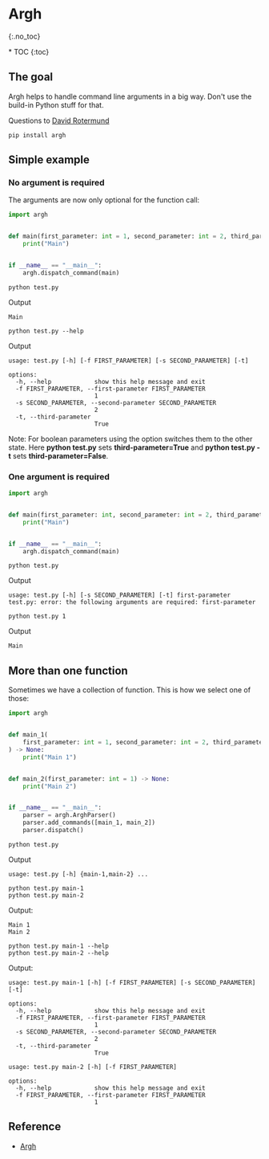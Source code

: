 # Argh
{:.no_toc}

<nav markdown="1" class="toc-class">
* TOC
{:toc}
</nav>

## The goal

Argh helps to handle command line arguments in a big way. Don't use the build-in Python stuff for that.   

Questions to [David Rotermund](mailto:davrot@uni-bremen.de)

```shell
pip install argh
```

## Simple example

### No argument is required​

The arguments are now only optional for the function call:

```python
import argh


def main(first_parameter: int = 1, second_parameter: int = 2, third_parameter: bool = True) -> None:
    print("Main")


if __name__ == "__main__":
    argh.dispatch_command(main)
```

```shell
python test.py
```

Output

```shell
Main
```

```shell
python test.py --help
```

Output

```shell
usage: test.py [-h] [-f FIRST_PARAMETER] [-s SECOND_PARAMETER] [-t]

options:
  -h, --help            show this help message and exit
  -f FIRST_PARAMETER, --first-parameter FIRST_PARAMETER
                        1
  -s SECOND_PARAMETER, --second-parameter SECOND_PARAMETER
                        2
  -t, --third-parameter
                        True
```

Note: For boolean parameters using the option switches them to the other state. Here **python test.py** sets **third-parameter=True** and **python test.py -t** sets **third-parameter=False**.


### One argument is required​

```python
import argh


def main(first_parameter: int, second_parameter: int = 2, third_parameter: bool = True) -> None:
    print("Main")


if __name__ == "__main__":
    argh.dispatch_command(main)
```

```shell
python test.py
```

Output

```shell
usage: test.py [-h] [-s SECOND_PARAMETER] [-t] first-parameter
test.py: error: the following arguments are required: first-parameter
```

```shell
python test.py 1
```

Output

```shell
Main
```

## More than one function​

Sometimes we have a collection of function. This is how we select one of those:

```python
import argh


def main_1(
    first_parameter: int = 1, second_parameter: int = 2, third_parameter: bool = True
) -> None:
    print("Main 1")


def main_2(first_parameter: int = 1) -> None:
    print("Main 2")


if __name__ == "__main__":
    parser = argh.ArghParser()
    parser.add_commands([main_1, main_2])
    parser.dispatch()
```

```shell
python test.py
```

Output

```shell
usage: test.py [-h] {main-1,main-2} ...
```

```shell
python test.py main-1
python test.py main-2
```

Output:

```shell
Main 1
Main 2
```

```shell
python test.py main-1 --help
python test.py main-2 --help
```

Output: 

```shell
usage: test.py main-1 [-h] [-f FIRST_PARAMETER] [-s SECOND_PARAMETER] [-t]

options:
  -h, --help            show this help message and exit
  -f FIRST_PARAMETER, --first-parameter FIRST_PARAMETER
                        1
  -s SECOND_PARAMETER, --second-parameter SECOND_PARAMETER
                        2
  -t, --third-parameter
                        True

usage: test.py main-2 [-h] [-f FIRST_PARAMETER]

options:
  -h, --help            show this help message and exit
  -f FIRST_PARAMETER, --first-parameter FIRST_PARAMETER
                        1
```

## Reference 
* [Argh](https://argh.readthedocs.io/en/latest/reference.html)



